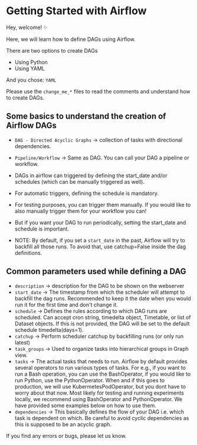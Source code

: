 # Getting Started with Airflow

Hey, welcome!  ✨

Here, we will learn how to define DAGs using Airflow.

There are two options to create DAGs
- Using Python
- Using YAML

And you chose:
`YAML`

Please use the `change_me_*` files to read the comments and understand how to create
DAGs.

## Some basics to understand the creation of Airflow DAGs

- `DAG - Directed Acyclic Graphs` -> collection of tasks with directional dependencies.
- `Pipeline/Workflow`             -> Same as DAG. You can call your DAG a pipeline or workflow.


- DAGs in airflow can triggered by defining the start_date and/or schedules (which can be manually triggered as well).
- For automatic triggers, defining the schedule is mandatory.
- For testing purposes, you can trigger them manually. If you would like to also manually trigger them for your workflow
you can!
- But if you want your DAG to run periodically, setting the start_date and schedule is important.
- NOTE: By default, if you set a `start_date` in the past, Airflow will try to backfill all those runs. To avoid that,
use catchup=False inside the dag definitions.


## Common parameters used while defining a DAG


- `description`                   -> description for the DAG to be shown on the webserver
- `start_date`                    -> The timestamp from which the scheduler will attempt to backfill the dag runs. Recommended to keep it
                                 the date when you would run it for the first time and don't change it.
- `schedule`                      -> Defines the rules according to which DAG runs are scheduled. Can accept cron string, timedelta object,
                                 Timetable, or list of Dataset objects. If this is not provided, the DAG will be set to the default
                                 schedule timedelta(days=1).
- `catchup`                       -> Perform scheduler catchup by backfilling runs (or only run latest)
- `task_groups`                   -> Used to organize tasks into hierarchical groups in Graph view.
- `tasks`                         -> The actual tasks that needs to run. Airflow by default provides several operators to run various types of
                                 tasks. For e.g., if you want to run a Bash operation, you can use the BashOperator, if you would like to
                                 run Python, use the PythonOperator. When and if this goes to production, we will use KubermetesPodOperator,
                                 but you dont have to worry about that now. Most likely for testing and running experiments locally, we
                                 recommend using BashOperator and PythonOperator. We have provided some examples below on how to use them.
- `dependencies`                  -> This basically defines the flow of your DAG i.e. which task is dependent on which. Be careful to
                                 avoid cyclic dependencies as this is supposed to be an acyclic graph.


If you find any errors or bugs, please let us know.